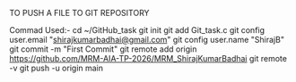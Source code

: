 TO PUSH A FILE TO GIT REPOSITORY

Commad Used:-
cd ~/GitHub_task
git init
git add Git_task.c
git config user.email "shirajkumarbadhai@gmail.com"
git config user.name "ShirajB"
git commit -m "First Commit"
git remote add origin https://github.com/MRM-AIA-TP-2026/MRM_ShirajKumarBadhai
git remote -v
git push -u origin main
